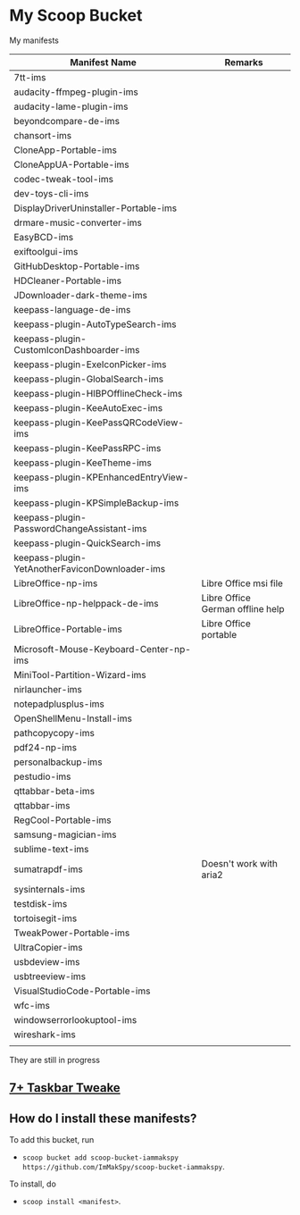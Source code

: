 # My Scoop Bucket

My manifests

| Manifest Name                                  | Remarks                          |
| ---------------------------------------------- | -------------------------------- |
| 7tt-ims                                        |                                  |
| audacity-ffmpeg-plugin-ims                     |                                  |
| audacity-lame-plugin-ims                       |                                  |
| beyondcompare-de-ims                           |                                  |
| chansort-ims                                   |                                  |
| CloneApp-Portable-ims                          |                                  |
| CloneAppUA-Portable-ims                        |                                  |
| codec-tweak-tool-ims                           |                                  |
| dev-toys-cli-ims                               |                                  |
| DisplayDriverUninstaller-Portable-ims          |                                  |
| drmare-music-converter-ims                     |                                  |
| EasyBCD-ims                                    |                                  |
| exiftoolgui-ims                                |                                  |
| GitHubDesktop-Portable-ims                     |                                  |
| HDCleaner-Portable-ims                         |                                  |
| JDownloader-dark-theme-ims                     |                                  |
| keepass-language-de-ims                        |                                  |
| keepass-plugin-AutoTypeSearch-ims              |                                  |
| keepass-plugin-CustomIconDashboarder-ims       |                                  |
| keepass-plugin-ExeIconPicker-ims               |                                  |
| keepass-plugin-GlobalSearch-ims                |                                  |
| keepass-plugin-HIBPOfflineCheck-ims            |                                  |
| keepass-plugin-KeeAutoExec-ims                 |                                  |
| keepass-plugin-KeePassQRCodeView-ims           |                                  |
| keepass-plugin-KeePassRPC-ims                  |                                  |
| keepass-plugin-KeeTheme-ims                    |                                  |
| keepass-plugin-KPEnhancedEntryView-ims         |                                  |
| keepass-plugin-KPSimpleBackup-ims              |                                  |
| keepass-plugin-PasswordChangeAssistant-ims     |                                  |
| keepass-plugin-QuickSearch-ims                 |                                  |
| keepass-plugin-YetAnotherFaviconDownloader-ims |                                  |
| LibreOffice-np-ims                             | Libre Office msi file            |
| LibreOffice-np-helppack-de-ims                 | Libre Office German offline help |
| LibreOffice-Portable-ims                       | Libre Office portable            |
| Microsoft-Mouse-Keyboard-Center-np-ims         |                                  |
| MiniTool-Partition-Wizard-ims                  |                                  |
| nirlauncher-ims                                |                                  |
| notepadplusplus-ims                            |                                  |
| OpenShellMenu-Install-ims                      |                                  |
| pathcopycopy-ims                               |                                  |
| pdf24-np-ims                                   |                                  |
| personalbackup-ims                             |                                  |
| pestudio-ims                                   |                                  |
| qttabbar-beta-ims                              |                                  |
| qttabbar-ims                                   |                                  |
| RegCool-Portable-ims                           |                                  |
| samsung-magician-ims                           |                                  |
| sublime-text-ims                               |                                  |
| sumatrapdf-ims                                 | Doesn't work with aria2          |
| sysinternals-ims                               |                                  |
| testdisk-ims                                   |                                  |
| tortoisegit-ims                                |                                  |
| TweakPower-Portable-ims                        |                                  |
| UltraCopier-ims                                |                                  |
| usbdeview-ims                                  |                                  |
| usbtreeview-ims                                |                                  |
| VisualStudioCode-Portable-ims                  |                                  |
| wfc-ims                                        |                                  |
| windowserrorlookuptool-ims                     |                                  |
| wireshark-ims                                  |                                  |
|                                                |                                  |

They are still in progress

## [7+ Taskbar Tweake](https://ramensoftware.com/7-taskbar-tweaker "Permanent Link to 7+ Taskbar Tweaker")

How do I install these manifests?
---------------------------------

To add this bucket, run

- `scoop bucket add scoop-bucket-iammakspy https://github.com/ImMakSpy/scoop-bucket-iammakspy`.

To install, do

- `scoop install <manifest>`.
